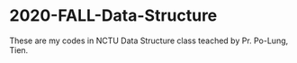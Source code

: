 # 2020-FALL-Data-Structure
These are my codes in NCTU Data Structure class teached by Pr. Po-Lung, Tien.
